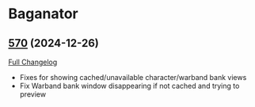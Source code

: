 # Baganator

## [570](https://github.com/Baganator/Baganator/tree/570) (2024-12-26)
[Full Changelog](https://github.com/Baganator/Baganator/compare/569...570) 

- Fixes for showing cached/unavailable character/warband bank views  
- Fix Warband bank window disappearing if not cached and trying to preview  
